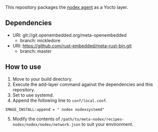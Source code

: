 This repository packages the [nodex agent](https://github.com/nodecross/nodex) as a Yocto layer.

## Dependencies

- URI: git://git.openembedded.org/meta-openembedded
  - branch: mickledore
- URI: https://github.com/rust-embedded/meta-rust-bin.git
  - branch: master

## How to use

1. Move to your build directory.
2. Execute the add-layer command against the dependencies and this repository.
3. Set to use systemd.
4. Append the following line to `conf/local.conf`.
```
IMAGE_INSTALL:append = " nodex nodexsystemd"
```
5. Modify the contents of `/path/to/meta-nodex/recipes-nodex/nodex/nodex/network.json` to suit your environment.
